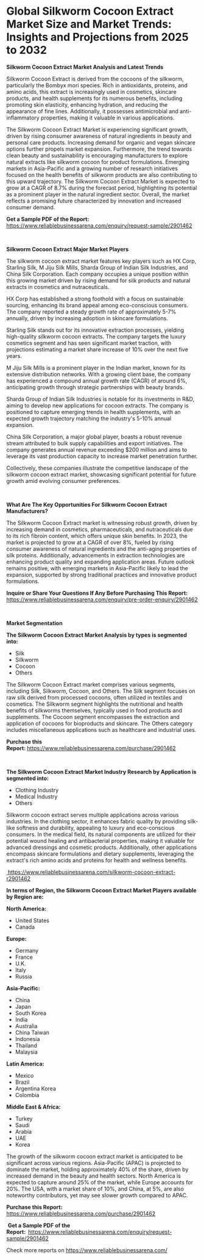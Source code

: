 <p><h1>Global Silkworm Cocoon Extract Market Size and Market Trends: Insights and Projections from 2025 to 2032</h1></p><p><strong>Silkworm Cocoon Extract Market Analysis and Latest Trends</strong></p>
<p><p>Silkworm Cocoon Extract is derived from the cocoons of the silkworm, particularly the Bombyx mori species. Rich in antioxidants, proteins, and amino acids, this extract is increasingly used in cosmetics, skincare products, and health supplements for its numerous benefits, including promoting skin elasticity, enhancing hydration, and reducing the appearance of fine lines. Additionally, it possesses antimicrobial and anti-inflammatory properties, making it valuable in various applications.</p><p>The Silkworm Cocoon Extract Market is experiencing significant growth, driven by rising consumer awareness of natural ingredients in beauty and personal care products. Increasing demand for organic and vegan skincare options further propels market expansion. Furthermore, the trend towards clean beauty and sustainability is encouraging manufacturers to explore natural extracts like silkworm cocoon for product formulations. Emerging markets in Asia-Pacific and a growing number of research initiatives focused on the health benefits of silkworm products are also contributing to this upward trajectory. The Silkworm Cocoon Extract Market is expected to grow at a CAGR of 8.7% during the forecast period, highlighting its potential as a prominent player in the natural ingredient sector. Overall, the market reflects a promising future characterized by innovation and increased consumer demand.</p></p>
<p><strong>Get a Sample PDF of the Report:&nbsp;</strong> <a href="https://www.reliablebusinessarena.com/enquiry/request-sample/2901462?utm_campaign=3041&utm_medium=2&utm_source=Github&utm_content=ia&utm_term=16032025&utm_id=silkworm-cocoon-extract">https://www.reliablebusinessarena.com/enquiry/request-sample/2901462</a></p>
<p>&nbsp;</p>
<p><strong>Silkworm Cocoon Extract Major Market Players</strong></p>
<p><p>The silkworm cocoon extract market features key players such as HX Corp, Starling Silk, M Jiju Silk Mills, Sharda Group of Indian Silk Industries, and China Silk Corporation. Each company occupies a unique position within this growing market driven by rising demand for silk products and natural extracts in cosmetics and nutraceuticals.</p><p>HX Corp has established a strong foothold with a focus on sustainable sourcing, enhancing its brand appeal among eco-conscious consumers. The company reported a steady growth rate of approximately 5-7% annually, driven by increasing adoption in skincare formulations.</p><p>Starling Silk stands out for its innovative extraction processes, yielding high-quality silkworm cocoon extracts. The company targets the luxury cosmetics segment and has seen significant market traction, with projections estimating a market share increase of 10% over the next five years.</p><p>M Jiju Silk Mills is a prominent player in the Indian market, known for its extensive distribution networks. With a growing client base, the company has experienced a compound annual growth rate (CAGR) of around 6%, anticipating growth through strategic partnerships with beauty brands.</p><p>Sharda Group of Indian Silk Industries is notable for its investments in R&D, aiming to develop new applications for cocoon extracts. The company is positioned to capture emerging trends in health supplements, with an expected growth trajectory matching the industry's 5-10% annual expansion.</p><p>China Silk Corporation, a major global player, boasts a robust revenue stream attributed to bulk supply capabilities and export initiatives. The company generates annual revenue exceeding $200 million and aims to leverage its vast production capacity to increase market penetration further.</p><p>Collectively, these companies illustrate the competitive landscape of the silkworm cocoon extract market, showcasing significant potential for future growth amid evolving consumer preferences.</p></p>
<p>&nbsp;</p>
<p><strong>What Are The Key Opportunities For Silkworm Cocoon Extract Manufacturers?</strong></p>
<p><p>The Silkworm Cocoon Extract market is witnessing robust growth, driven by increasing demand in cosmetics, pharmaceuticals, and nutraceuticals due to its rich fibroin content, which offers unique skin benefits. In 2023, the market is projected to grow at a CAGR of over 8%, fueled by rising consumer awareness of natural ingredients and the anti-aging properties of silk proteins. Additionally, advancements in extraction technologies are enhancing product quality and expanding application areas. Future outlook remains positive, with emerging markets in Asia-Pacific likely to lead the expansion, supported by strong traditional practices and innovative product formulations.</p></p>
<p><strong>Inquire or Share Your Questions If Any Before Purchasing This Report:</strong> <a href="https://www.reliablebusinessarena.com/enquiry/pre-order-enquiry/2901462?utm_campaign=3041&utm_medium=2&utm_source=Github&utm_content=ia&utm_term=16032025&utm_id=silkworm-cocoon-extract">https://www.reliablebusinessarena.com/enquiry/pre-order-enquiry/2901462</a></p>
<p>&nbsp;</p>
<p><strong>Market Segmentation</strong></p>
<p><strong>The Silkworm Cocoon Extract Market Analysis by types is segmented into:</strong></p>
<p><ul><li>Silk</li><li>Silkworm</li><li>Cocoon</li><li>Others</li></ul></p>
<p><p>The Silkworm Cocoon Extract market comprises various segments, including Silk, Silkworm, Cocoon, and Others. The Silk segment focuses on raw silk derived from processed cocoons, often utilized in textiles and cosmetics. The Silkworm segment highlights the nutritional and health benefits of silkworms themselves, typically used in food products and supplements. The Cocoon segment encompasses the extraction and application of cocoons for bioproducts and skincare. The Others category includes miscellaneous applications such as healthcare and industrial uses.</p></p>
<p><strong>Purchase this Report:&nbsp;</strong><a href="https://www.reliablebusinessarena.com/purchase/2901462?utm_campaign=3041&utm_medium=2&utm_source=Github&utm_content=ia&utm_term=16032025&utm_id=silkworm-cocoon-extract">https://www.reliablebusinessarena.com/purchase/2901462</a></p>
<p>&nbsp;</p>
<p><strong>The Silkworm Cocoon Extract Market Industry Research by Application is segmented into:</strong></p>
<p><ul><li>Clothing Industry</li><li>Medical Industry</li><li>Others</li></ul></p>
<p><p>Silkworm cocoon extract serves multiple applications across various industries. In the clothing sector, it enhances fabric quality by providing silk-like softness and durability, appealing to luxury and eco-conscious consumers. In the medical field, its natural components are utilized for their potential wound healing and antibacterial properties, making it valuable for advanced dressings and cosmetic products. Additionally, other applications encompass skincare formulations and dietary supplements, leveraging the extract's rich amino acids and proteins for health and wellness benefits.</p></p>
<p><a href="https://www.reliablebusinessarena.com/silkworm-cocoon-extract-r2901462?utm_campaign=3041&utm_medium=2&utm_source=Github&utm_content=ia&utm_term=16032025&utm_id=silkworm-cocoon-extract">&nbsp;https://www.reliablebusinessarena.com/silkworm-cocoon-extract-r2901462</a></p>
<p><strong>In terms of Region, the Silkworm Cocoon Extract Market Players available by Region are:</strong></p>
<p>
    <p> <strong> North America: </strong>
        <ul>
            <li>United States</li>
            <li>Canada</li>
        </ul>
        </p> 
    <p> <strong> Europe: </strong>
        <ul>
            <li>Germany</li>
            <li>France</li>
            <li>U.K.</li>
            <li>Italy</li>
            <li>Russia</li>
        </ul>
        </p> 
    <p> <strong> Asia-Pacific: </strong>
        <ul>
            <li>China</li>
            <li>Japan</li>
            <li>South Korea</li>
            <li>India</li>
            <li>Australia</li>
            <li>China Taiwan</li>
            <li>Indonesia</li>
            <li>Thailand</li>
            <li>Malaysia</li>
        </ul>
        </p> 
    <p> <strong> Latin America: </strong>
        <ul>
            <li>Mexico</li>
            <li>Brazil</li>
            <li>Argentina Korea</li>
            <li>Colombia</li>
        </ul>
        </p> 
    <p> <strong> Middle East & Africa: </strong>
        <ul>
            <li>Turkey</li>
            <li>Saudi</li>
            <li>Arabia</li>
            <li>UAE</li>
            <li>Korea</li>
        </ul>
    </p>
    </p>
<p><p>The growth of the silkworm cocoon extract market is anticipated to be significant across various regions. Asia-Pacific (APAC) is projected to dominate the market, holding approximately 40% of the share, driven by increased demand in the beauty and health sectors. North America is expected to capture around 25% of the market, while Europe accounts for 20%. The USA, with a market share of 10%, and China, at 5%, are also noteworthy contributors, yet may see slower growth compared to APAC.</p></p>
<p><strong>Purchase this Report: </strong><a href="https://www.reliablebusinessarena.com/purchase/2901462?utm_campaign=3041&utm_medium=2&utm_source=Github&utm_content=ia&utm_term=16032025&utm_id=silkworm-cocoon-extract">https://www.reliablebusinessarena.com/purchase/2901462</a></p>
<p>&nbsp;<strong>Get a Sample PDF of the Report:&nbsp;&nbsp;</strong><a href="https://www.reliablebusinessarena.com/enquiry/request-sample/2901462?utm_campaign=3041&utm_medium=2&utm_source=Github&utm_content=ia&utm_term=16032025&utm_id=silkworm-cocoon-extract">https://www.reliablebusinessarena.com/enquiry/request-sample/2901462</a></p>
<p><strong></strong></p>
<p>Check more reports on <a href="https://www.reliablebusinessarena.com/?utm_campaign=3041&utm_medium=2&utm_source=Github&utm_content=ia&utm_term=16032025&utm_id=silkworm-cocoon-extract">https://www.reliablebusinessarena.com/</a></p>